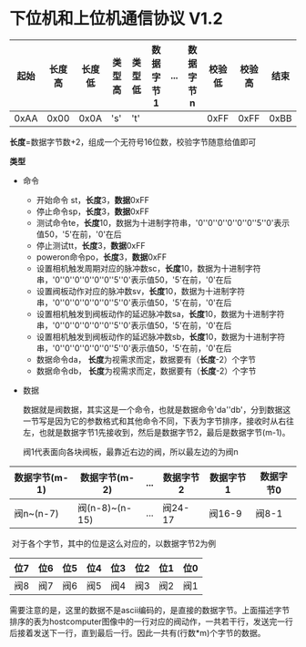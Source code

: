 # 下位机和上位机通信协议 V1.2

| 起始 | 长度高 | 长度低 | 类型高 | 类型低 | 数据字节1 | ...  | 数据字节n | 校验低 | 校验高 | 结束 |
| ---- | ------ | ------ | ------ | ------ | --------- | ---- | --------- | ------ | ------ | ---- |
| 0xAA | 0x00   | 0x0A   | 's'    | 't'    |           |      |           | 0xFF   | 0xFF   | 0xBB |

**长度**=数据字节数+2，组成一个无符号16位数，校验字节随意给值即可

**类型**

- 命令

  - 开始命令 st，**长度**3，**数据**0xFF
  - 停止命令sp，**长度**3，**数据**0xFF
  - 测试命令te，**长度**10，数据为十进制字符串，'0''0''0''0''0''0''5''0'表示值50，'5'在前，'0'在后
  - 停止测试tt，**长度**3，**数据**0xFF
  - poweron命令po，**长度**3，**数据**0xFF
  - 设置相机触发周期对应的脉冲数sc，**长度**10，数据为十进制字符串，'0''0''0''0''0''0''5''0'表示值50，'5'在前，'0'在后
  - 设置阀板动作对应的脉冲数sv，**长度**10，数据为十进制字符串，'0''0''0''0''0''0''5''0'表示值50，'5'在前，'0'在后
  - 设置相机触发到阀板动作的延迟脉冲数sa，**长度**10，数据为十进制字符串，'0''0''0''0''0''0''5''0'表示值50，'5'在前，'0'在后
  - 设置相机触发到阀板动作的延迟脉冲数sb，**长度**10，数据为十进制字符串，'0''0''0''0''0''0''5''0'表示值50，'5'在前，'0'在后
  - 数据命令da， **长度**为视需求而定，数据要有（**长度**-2）个字节
  - 数据命令db， **长度**为视需求而定，数据要有（**长度**-2）个字节
  
- 数据

  数据就是阀数据，其实这是一个命令，也就是数据命令'da''db'，分到数据这一节写是因为它的参数格式和其他命令不同，下表为字节排序，接收时从右往左，也就是数据字节1先接收到，然后是数据字节2，最后是数据字节(m-1)。
  
  阀1代表面向各块阀板，最靠近右边的阀，所以最左边的为阀n

| 数据字节(m-1) | 数据字节(m-2)  | ...  | 数据字节2 | 数据字节1 | 数据字节0 |
| ------------- | -------------- | ---- | --------- | --------- | --------- |
| 阀n~(n-7)     | 阀(n-8)~(n-15) | ...  | 阀24-17   | 阀16-9    | 阀8-1     |

​	对于各个字节，其中的位是这么对应的，以数据字节2为例

| 位7  | 位6  | 位5  | 位4  | 位3  | 位2  | 位1  | 位0  |
| ---- | ---- | ---- | ---- | ---- | ---- | ---- | ---- |
| 阀8  | 阀7  | 阀6  | 阀5  | 阀4  | 阀3  | 阀2  | 阀1  |

​	需要注意的是，这里的数据不是ascii编码的，是直接的数据字节。上面描述字节排序的表为hostcomputer图像中的一行对应的阀动作，一共若干行，发送完一行后接着发送下一行，直到最后一行。因此一共有(行数*m)个字节的数据。